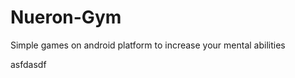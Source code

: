 Nueron-Gym
==========

Simple games on android platform to increase your mental abilities


asfdasdf
